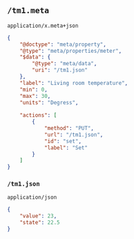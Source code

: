 ## `/tm1.meta`
`application/x.meta+json`

```json
{
	"@doctype": "meta/property",
	"@type": "meta/properties/meter",
	"$data": {
		"@type": "meta/data",
		"uri": "/tm1.json"
	},
	"label": "Living room temperature",
	"min": 0,
	"max": 30,
	"units": "Degress",
	
	"actions": [
		{
			"method": "PUT",
			"url": "/tm1.json",
			"id": "set",
			"label": "Set"
		}
	]
}
```

### `/tm1.json`
`application/json`

```json
{
	"value": 23,
	"state": 22.5
}
```